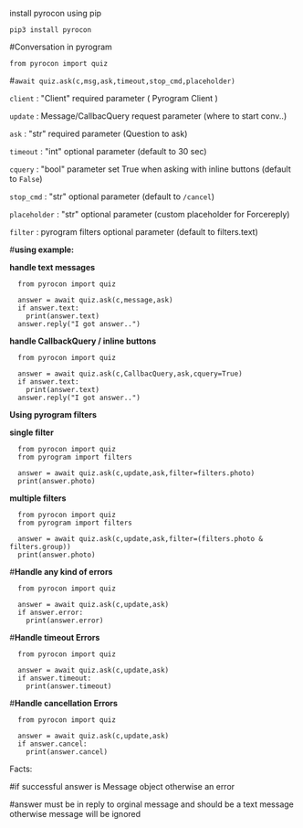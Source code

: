 install pyrocon using pip

```pip3 install pyrocon```

#Conversation in pyrogram 

```from pyrocon import quiz```

#```await quiz.ask(c,msg,ask,timeout,stop_cmd,placeholder)```

```client``` : "Client" required parameter ( Pyrogram Client )

```update``` : Message/CallbacQuery request parameter (where to start conv..)

```ask``` : "str" required parameter (Question to ask)

```timeout``` : "int" optional parameter (default to 30 sec)

```cquery``` : "bool" parameter set True when asking with inline buttons (default to ```False```)

```stop_cmd``` : "str" optional parameter (default to ```/cancel```)

```placeholder``` : "str" optional parameter (custom placeholder for Forcereply)

```filter``` : pyrogram filters optional parameter (default to filters.text)


#**using example:**

**handle text messages**
```
  from pyrocon import quiz

  answer = await quiz.ask(c,message,ask)
  if answer.text:
    print(answer.text)
  answer.reply("I got answer..")
  ```
**handle CallbackQuery / inline buttons**


```
  from pyrocon import quiz

  answer = await quiz.ask(c,CallbacQuery,ask,cquery=True)
  if answer.text:
    print(answer.text)
  answer.reply("I got answer..")
  ```

**Using pyrogram filters**

 __single filter__ 

```
  from pyrocon import quiz
  from pyrogram import filters

  answer = await quiz.ask(c,update,ask,filter=filters.photo)
  print(answer.photo)

  ```
 __multiple filters__

```
  from pyrocon import quiz
  from pyrogram import filters

  answer = await quiz.ask(c,update,ask,filter=(filters.photo & filters.group))
  print(answer.photo)

  ```


#**Handle any kind of errors**

```
  from pyrocon import quiz

  answer = await quiz.ask(c,update,ask)
  if answer.error:
    print(answer.error)
  ```

#**Handle timeout Errors**

```
  from pyrocon import quiz

  answer = await quiz.ask(c,update,ask)
  if answer.timeout:
    print(answer.timeout)
  ```

#**Handle cancellation Errors**

```
  from pyrocon import quiz

  answer = await quiz.ask(c,update,ask)
  if answer.cancel:
    print(answer.cancel)
  ```

Facts:

#if successful answer is Message object otherwise an error

#answer must be in reply to orginal message and should be a text message otherwise message will be ignored 


